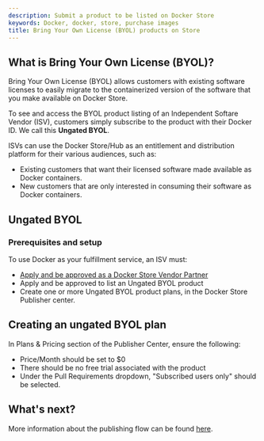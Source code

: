 ```yaml
---
description: Submit a product to be listed on Docker Store
keywords: Docker, docker, store, purchase images
title: Bring Your Own License (BYOL) products on Store
---
```


## What is Bring Your Own License (BYOL)?

Bring Your Own License (BYOL) allows customers with existing software licenses
to easily migrate to the containerized version of the software that you make
available on Docker Store.

To see and access the BYOL product listing of an Independent Softare Vendor
(ISV), customers simply subscribe to the product with their Docker ID. We call
this **Ungated BYOL**.

ISVs can use the Docker Store/Hub as an entitlement and distribution platform
for their various audiences, such as:

- Existing customers that want their licensed software made available as Docker containers.
- New customers that are only interested in consuming their software as Docker containers.

## Ungated BYOL

### Prerequisites and setup

To use Docker as your fulfillment service, an ISV must:
- [Apply and be approved as a Docker Store Vendor Partner](https://goto.docker.com/partners)
- Apply and be approved to list an Ungated BYOL product
- Create one or more Ungated BYOL product plans, in the Docker Store Publisher center.

## Creating an ungated BYOL plan

In Plans & Pricing section of the Publisher Center, ensure the following:
- Price/Month should be set to $0
- There should be no free trial associated with the product
- Under the Pull Requirements dropdown, "Subscribed users only" should be selected.

## What's next?

More information about the publishing flow can be found [here](publish.md).
